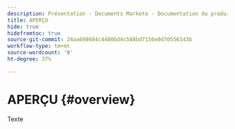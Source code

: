 ```yaml
---
description: Présentation - Documents Marketo - Documentation du produit
title: APERÇU
hide: true
hidefromtoc: true
source-git-commit: 24aa698604c4480bd4c588bd7156e0d70556143b
workflow-type: tm+mt
source-wordcount: '8'
ht-degree: 37%

---
```


# APERÇU {#overview}

Texte
